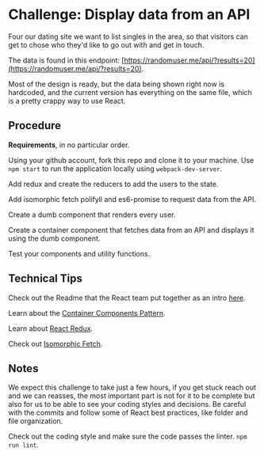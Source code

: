 # Challenge: Display data from an API

Four our dating site we want to list singles in the area, so that visitors
can get to chose who they'd like to go out with and get in touch.

The data is found in this endpoint:
[https://randomuser.me/api/?results=20](https://randomuser.me/api/?results=20).

Most of the design is ready, but the data being shown right now is hardcoded,
and the current version has everything on the same file, which is a pretty crappy
way to use React.

## Procedure

**Requirements**, in no particular order.

Using your github account, fork this repo and clone it to your machine.
Use `npm start` to run the application locally using `webpack-dev-server`.

Add redux and create the reducers to add the users to the state.

Add isomorphic fetch polifyll and es6-promise to request data from the API.

Create a dumb component that renders every user.

Create a container component that fetches data from an API and displays it using
the dumb component.

Test your components and utility functions.

## Technical Tips

Check out the Readme that the React team put together as an intro [here](ReactIntro.md).

Learn about the
[Container Components Pattern](https://medium.com/@learnreact/container-components-c0e67432e005).

Learn about [React Redux](https://redux.js.org/docs/basics/UsageWithReact.html).

Check out [Isomorphic Fetch](https://www.npmjs.com/package/isomorphic-fetch).

## Notes

We expect this challenge to take just a few hours, if you get stuck reach out and we
can reasses, the most important part is not for it to be complete but also for us to be
able to see your coding styles and decisions. Be careful with the commits and
follow some of React best practices, like folder and file organization.

Check out the coding style and make sure the code passes the linter. `npm run lint`.
